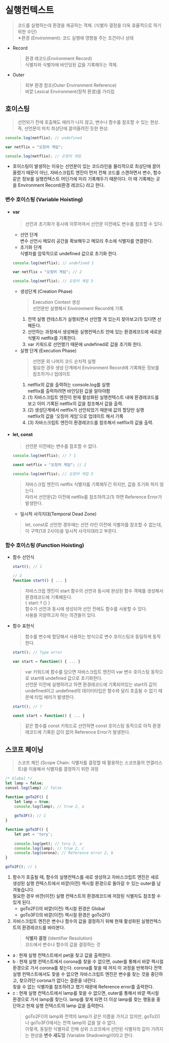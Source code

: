 # 실행컨텍스트
>코드를 실행하는데 환경을 제공하는 객체. (식별자 결정을 더욱 효율적으로 하기 위한 수단)  
✴︎환경 (Environment): 코드 실행에 영향을 주는 조건이나 상태
- Record
  >환경 레코드(Environment Record)  
  식별자와 식별자에 바인딩된 값을 기록해두는 객체.
- Outer
  >외부 환경 참조(Outer Environment Reference)  
  바깥 Lexical Environment(정적 환경)를 가리킴

## 호이스팅
>선언되기 전에 호출해도 에러가 나지 않고, 변수나 함수를 참조할 수 있는 현상.  
>즉, 선언문이 마치 최상단에 끌어올려진 듯한 현상.
```js
console.log(netflix); // undefined

var netflix = "오징어 게임";

console.log(netflix); // 오징어 게임
```
- 호이스팅이 발생하는 이유는 선언문이 있는 코드라인을 물리적으로 최상단에 끌어 올렸기 때문이 아닌, 자바스크립트 엔진이 먼저 전체 코드를 스캔하면서 변수, 함수 같은 정보를 실행컨텍스트 어딘가에 미리 기록해두기 때문이다. 이 때 기록해는 곳을 Environment Record(환경 레코드) 라고 한다.

### 변수 호이스팅 (Variable Hoisting)
- #### var
  >선언과 초기화가 동시에 이루어져서 선언문 이전에도 변수를 참조할 수 있다.
    - 선언 단계  
      변수 선언시 메모리 공간을 확보해두고 메모리 주소에 식별자를 연결한다.
    - 초기화 단계  
      식별자를 암묵적으로 undefined 값으로 초기화 한다.
  ```js
  console.log(netflix); // undefined 1

  var netflix = "오징어 게임"; // 2

  console.log(netflix); // 오징어 게임 3
  ```
    - 생성단계 (Creation Phase)
      >Execution Context 생성  
      선언문만 실행해서 Environment Record에 기록
        1. 전역 실행 컨테스트가 실행되면서 선언할 게 있는지 찾아보고(1) 있다면 선해둔다.
        2. 선언하는 과정에서 생성해둔 실행컨텍스트 안에 있는 환경레코드에 새로운 식별자 netflix를 기록한다.
        3. var 키워드로 선언했기 때문에 undefined로 값을 초기화 한다.
    - 실행 단계 (Execution Phase)
      >선언문 외 나머지 코드 순차적 실행  
      필요한 경우 생성 단계에서 Environment Record에 기록해둔 정보를 참조하거나 업데이트
        1. netflix의 값을 출력하는 console.log를 실행  
           netflix를 출력하려면 바인딩된 값을 알아야함
        2. (1) 자바스크립트 엔진이 현재 활성화된 실행컨텍스트 내에 환경레코드를 보고 이미 기록된 netflix의 값을 참조해서 값을 출력.
        3. (2) 생성단계에서 netflix가 선언되었기 때문에 값의 할당만 실행  
           netflix의 값을 '오징어 게임'으로 업데이트 해서 기록
        4. (3) 자바스크립트 엔진이 환경레코드를 참조해서 netflix의 값을 출력.
- #### let, const
  >선언문 이전에는 변수를 참조할 수 없다.
  ```js
  console.log(netflix); // ? 1
  
  const netflix = "오징어 게임"; // 2
  
  console.log(netflix); // 오징어 게임 3
  ```
  >자바스크립 엔진이 netflix 식별자를 기록해두긴 하지만, 값을 초기화 하지 않는다.  
  따라서 선언문(2) 이전에 netflix를 참조하려고(1) 하면 Reference Error가 발생한다.
    - 일시적 사각지대(Temporal Dead Zone)
  >let, const로 선언한 경우에는 선언 라인 이전에 식별자를 참조할 수 없는데, 이 구역(1과 2사이)을 일시적 사각지대라고 부른다.

### 함수 호이스팅 (Function Hoisting)
- 함수 선언식
  ```js
  start(); // 1
  
  // 2
  function start() { ... }
  ```
  >자바스크립 엔진이 start 함수의 선언과 동시에 완성된 함수 객체를 생성해서 환경레코드에 기록해둔다.  
  >{ start: f {} }  
  >함수가 선언과 동시에 생성되어 선언 전에도 함수를 사용할 수 있다.  
  >사용을 지양하고자 하는 의견들이 있다.

- 함수 표현식
  >함수를 변수에 할당해서 사용하는 방식으로 변수 호이스팅과 동일하게 동작한다.
  ```js
  start(); // Type error
  
  var start = function() { ... }
  ```
  >var 키워드에 함수를 담으면 자바스크립트 엔진이 var 변수 호이스팅 동작으로 start에 undefined 값으로 초기화한다.  
  >선언문 이전에 실행하려고 하면 환경레코드에 기록되어있는 start의 값이 undefined이고 undefined의 데이터타입은 함수와 달리 호출될 수 없기 때문에 타입 에러가 발생한다.
  ```js
  start(); // ?
  
  const start = function() { ... }
  ```
  >같은 함수를 const 키워드로 선언하면 const 호이스팅 동작으로 아직 환경레코드에 기록된 값이 없어 Reference Error가 발생한다.

## 스코프 체이닝
>스코프 체인 (Scope Chain: 식별자를 결정할 때 활용하는 스코프들의 연결리스트)을 이용해서 식별자를 결정하기 위한 과정
```js
/* Global */
let lamp = false;
consol.log(lamp) // false

function goTo2F() {
    let lamp = true;
    console.log(lamp); // true 2, a
    
    goTo3F(); // 1
}

function goTo3F() {
    let pet = 'tory';
    
    console.log(pet); // tory 2, a
    console.log(lamp); // true 2, c
    console.log(corona); // Reference error 2, b
}

goTo2F(); // 1
```

1. 함수가 호출될 때, 함수의 실행컨텍스를 새로 생성하고 자바스크립트 엔진은 새로 생성된 실행 컨텍스트에서 바깥(이전) 렉시컬 환경으로 돌아갈 수 있는 outer를 남겨놓습니다.  
   필요한 경우 바깐(이전) 실행 컨텍스트의 환경레코드에 저장된 식별자도 참조할 수 있게 된다.
    - goTo2F()의 바깥(이전) 렉시컬 환경은 Global
    - goTo3F()의 바깥(이전) 렉시컬 환경은 goTo2F()
2. 자바스크립트 엔진은 변수나 함수의 값을 결정하기 위해 현재 활성화된 실행컨텍스트의 환경레코드를 바라본다.
   >**식별자 결정** (Identifier Resolution)  
   코드에서 변수나 함수의 값을 결정하는 것
- a : 현재 실행 컨텍스트에서 pet을 찾고 값을 출력한다.
- b : 현재 실행 컨텍스트에서 corona를 찾을 수 없으면, outer를 통해서 바깥 렉시컬 환경으로 가서 corona를 찾는다. corona를 찾을 때 까지 이 과정을 반복하다 전역 실행 컨텍스트에서도 찾을 수 없으면 자바스크립트 엔진은 변수를 찾는 것을 중단하고, 찾으려던 corona가 없다는 결론을 내린다.  
  찾을 수 없는 식별자를 참조하려고 했기 때문에 Reference error를 출력한다.
- c : 현재 실행 컨텍스트에서 lamp를 찾을 수 없으면, outer를 통해서 바깥 렉시컬 환경으로 가서 lamp를 찾는다. lamp를 찾게 되면 더 이상 lamp를 찾는 행동을 중단하고 현재 실행 컨텍스트의 lamp 값을 출력한다.
  >goTo2F()의 lamp와 전역의 lamp가 같은 이름을 가지고 있지만, goTo2()나 goTo3F()에서는 전역 lamp의 값을 알 수 없다.  
  이렇게, 동일한 식별자로 인해 상위 스코프에서 선언된 식별자의 값이 가려지는 현상을 **변수 섀도잉** (Variable Shadowing)이라고 한다.
